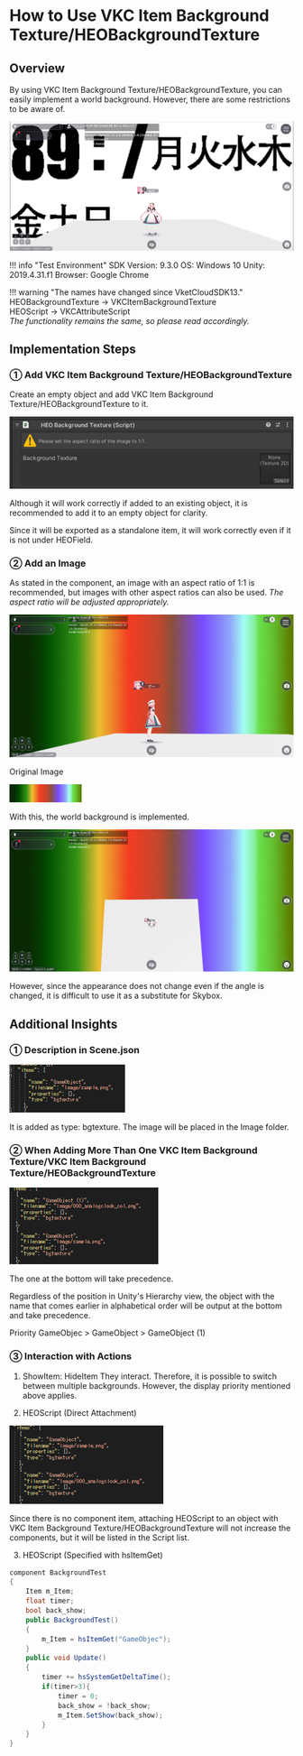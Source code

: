 # How to Use VKC Item Background Texture/HEOBackgroundTexture

## Overview
By using VKC Item Background Texture/HEOBackgroundTexture, you can easily implement a world background.
However, there are some restrictions to be aware of.

![BackgroundTexture_0](img/BackgroundTexture_0.jpg)

!!! info "Test Environment"
    SDK Version: 9.3.0
    OS: Windows 10
    Unity: 2019.4.31.f1
    Browser: Google Chrome

!!! warning "The names have changed since VketCloudSDK13."
    HEOBackgroundTexture → VKCItemBackgroundTexture <br>
    HEOScript → VKCAttributeScript <br>
    *The functionality remains the same, so please read accordingly.*

## Implementation Steps

### ① Add VKC Item Background Texture/HEOBackgroundTexture
Create an empty object and add VKC Item Background Texture/HEOBackgroundTexture to it.

![BackgroundTexture_1](img/BackgroundTexture_1.jpg)

Although it will work correctly if added to an existing object, it is recommended to add it to an empty object for clarity.

Since it will be exported as a standalone item, it will work correctly even if it is not under HEOField.

### ② Add an Image
As stated in the component, an image with an aspect ratio of 1:1 is recommended,
but images with other aspect ratios can also be used.
*The aspect ratio will be adjusted appropriately.*

![BackgroundTexture_2](img/BackgroundTexture_2.jpg)

Original Image

![BackgroundTexture_3](img/BackgroundTexture_3.jpg)

With this, the world background is implemented.

![BackgroundTexture_4](img/BackgroundTexture_4.jpg)

However, since the appearance does not change even if the angle is changed, it is difficult to use it as a substitute for Skybox.

## Additional Insights

### ① Description in Scene.json

![BackgroundTexture_5](img/BackgroundTexture_5.jpg)

It is added as type: bgtexture.
The image will be placed in the Image folder.

### ② When Adding More Than One VKC Item Background Texture/VKC Item Background Texture/HEOBackgroundTexture

![BackgroundTexture_6](img/BackgroundTexture_6.jpg)

The one at the bottom will take precedence.

Regardless of the position in Unity's Hierarchy view, the object with the name that comes earlier in alphabetical order will be output at the bottom and take precedence.

Priority
GameObjec > GameObject > GameObject (1)

### ③ Interaction with Actions
1. ShowItem: HideItem
They interact. Therefore, it is possible to switch between multiple backgrounds.
However, the display priority mentioned above applies.

2. HEOScript (Direct Attachment)

![BackgroundTexture_7](img/BackgroundTexture_7.jpg)

Since there is no component item, attaching HEOScript to an object with VKC Item Background Texture/HEOBackgroundTexture will not increase the components, but it will be listed in the Script list.

3. HEOScript (Specified with hsItemGet)

```csharp
component BackgroundTest
{
    Item m_Item;
    float timer;
    bool back_show;
    public BackgroundTest()
    {
        m_Item = hsItemGet("GameObjec");
    }
    public void Update()
    {
        timer += hsSystemGetDeltaTime();
        if(timer>3){
            timer = 0;
            back_show = !back_show;
            m_Item.SetShow(back_show);
        }
    }
}